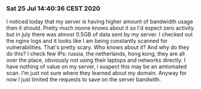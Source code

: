 ### Sat 25 Jul 14:40:36 CEST 2020
I noticed today that my server is having higher amount of bandwidth usage then it should. Pretty much noone knows about it so I'd expect zero activity. but in july there was almost 0.5GB of data sent by my server. I checked out the nginx logs and it looks like I am being constantly scanned for vulnerabilities. That's pretty scary. Who knows about it? And why do they do this? I check few IPs: russia, the netherlands, hong kong, they are all over the place, obviously not using their laptops and networks directly. I have nothing of value on my server, i suspect this may be an amtomated scan. I'm just not sure where they learned about my domain. Anyway for now I just limited the requests to save on the server bandwith.
